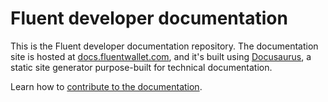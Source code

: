 # Fluent developer documentation

This is the Fluent developer documentation repository.
The documentation site is hosted at [docs.fluentwallet.com](https://doc.fluentwallet.com), and it's
built using [Docusaurus](https://docusaurus.io/), a static site generator purpose-built for
technical documentation.

Learn how to [contribute to the documentation](CONTRIBUTING.md).

